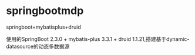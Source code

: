 # springbootmdp
springboot+mybatisplus+druid

使用的SpringBoot 2.3.0 + mybatis-plus 3.3.1 + druid 1.1.21,搭建基于dynamic-datasource的动态多数据源
